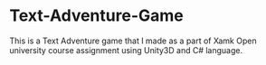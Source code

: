 # Text-Adventure-Game
This is a Text Adventure game that I made as a part of Xamk Open university course assignment using Unity3D and C# language.
